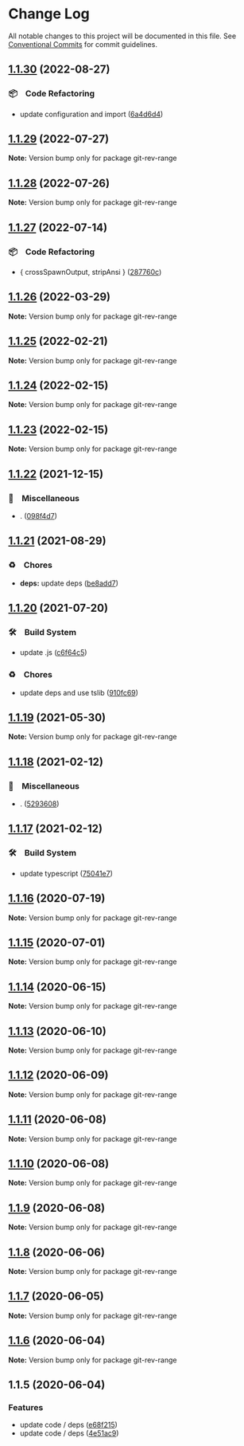 # Change Log

All notable changes to this project will be documented in this file.
See [Conventional Commits](https://conventionalcommits.org) for commit guidelines.

## [1.1.30](https://github.com/bluelovers/ws-git-lazy/compare/git-rev-range@1.1.29...git-rev-range@1.1.30) (2022-08-27)



### 📦　Code Refactoring

* update configuration and import ([6a4d6d4](https://github.com/bluelovers/ws-git-lazy/commit/6a4d6d418dcf351e88a44dcb252269781820309a))



## [1.1.29](https://github.com/bluelovers/ws-git-lazy/compare/git-rev-range@1.1.28...git-rev-range@1.1.29) (2022-07-27)

**Note:** Version bump only for package git-rev-range





## [1.1.28](https://github.com/bluelovers/ws-git-lazy/compare/git-rev-range@1.1.27...git-rev-range@1.1.28) (2022-07-26)

**Note:** Version bump only for package git-rev-range





## [1.1.27](https://github.com/bluelovers/ws-git-lazy/compare/git-rev-range@1.1.26...git-rev-range@1.1.27) (2022-07-14)


### 📦　Code Refactoring

* { crossSpawnOutput, stripAnsi } ([287760c](https://github.com/bluelovers/ws-git-lazy/commit/287760c0cc6a540a6d7e2d561afeb9ba5d737d8f))





## [1.1.26](https://github.com/bluelovers/ws-git-lazy/compare/git-rev-range@1.1.25...git-rev-range@1.1.26) (2022-03-29)

**Note:** Version bump only for package git-rev-range





## [1.1.25](https://github.com/bluelovers/ws-git-lazy/compare/git-rev-range@1.1.24...git-rev-range@1.1.25) (2022-02-21)

**Note:** Version bump only for package git-rev-range





## [1.1.24](https://github.com/bluelovers/ws-git-lazy/compare/git-rev-range@1.1.23...git-rev-range@1.1.24) (2022-02-15)

**Note:** Version bump only for package git-rev-range





## [1.1.23](https://github.com/bluelovers/ws-git-lazy/compare/git-rev-range@1.1.22...git-rev-range@1.1.23) (2022-02-15)

**Note:** Version bump only for package git-rev-range





## [1.1.22](https://github.com/bluelovers/ws-git-lazy/compare/git-rev-range@1.1.21...git-rev-range@1.1.22) (2021-12-15)


### 🔖　Miscellaneous

* . ([098f4d7](https://github.com/bluelovers/ws-git-lazy/commit/098f4d705517f0efeef7ef5e9a15c0a16038bb4b))





## [1.1.21](https://github.com/bluelovers/ws-git-lazy/compare/git-rev-range@1.1.20...git-rev-range@1.1.21) (2021-08-29)


### ♻️　Chores

* **deps:** update deps ([be8add7](https://github.com/bluelovers/ws-git-lazy/commit/be8add78b800730f5056f777b1a94dcf329801ea))





## [1.1.20](https://github.com/bluelovers/ws-git-lazy/compare/git-rev-range@1.1.19...git-rev-range@1.1.20) (2021-07-20)


### 🛠　Build System

* update .js ([c6f64c5](https://github.com/bluelovers/ws-git-lazy/commit/c6f64c52d8aafa63d2e4424bdc36192fe413733f))


### ♻️　Chores

* update deps and use tslib ([910fc69](https://github.com/bluelovers/ws-git-lazy/commit/910fc69537675a16bd0c27bf8d6878196eee51d6))





## [1.1.19](https://github.com/bluelovers/ws-git-lazy/compare/git-rev-range@1.1.18...git-rev-range@1.1.19) (2021-05-30)

**Note:** Version bump only for package git-rev-range





## [1.1.18](https://github.com/bluelovers/ws-git-lazy/compare/git-rev-range@1.1.17...git-rev-range@1.1.18) (2021-02-12)


### 🔖　Miscellaneous

* . ([5293608](https://github.com/bluelovers/ws-git-lazy/commit/529360849e1fb6e74278be035363614635572081))





## [1.1.17](https://github.com/bluelovers/ws-git-lazy/compare/git-rev-range@1.1.16...git-rev-range@1.1.17) (2021-02-12)


### 🛠　Build System

* update typescript ([75041e7](https://github.com/bluelovers/ws-git-lazy/commit/75041e75065a74f02f1d0dd61d72bd83544414cd))





## [1.1.16](https://github.com/bluelovers/ws-git-lazy/compare/git-rev-range@1.1.15...git-rev-range@1.1.16) (2020-07-19)

**Note:** Version bump only for package git-rev-range





## [1.1.15](https://github.com/bluelovers/ws-git-lazy/compare/git-rev-range@1.1.14...git-rev-range@1.1.15) (2020-07-01)

**Note:** Version bump only for package git-rev-range





## [1.1.14](https://github.com/bluelovers/ws-git-lazy/compare/git-rev-range@1.1.13...git-rev-range@1.1.14) (2020-06-15)

**Note:** Version bump only for package git-rev-range





## [1.1.13](https://github.com/bluelovers/ws-git-lazy/compare/git-rev-range@1.1.12...git-rev-range@1.1.13) (2020-06-10)

**Note:** Version bump only for package git-rev-range





## [1.1.12](https://github.com/bluelovers/ws-git-lazy/compare/git-rev-range@1.1.11...git-rev-range@1.1.12) (2020-06-09)

**Note:** Version bump only for package git-rev-range





## [1.1.11](https://github.com/bluelovers/ws-git-lazy/compare/git-rev-range@1.1.10...git-rev-range@1.1.11) (2020-06-08)

**Note:** Version bump only for package git-rev-range





## [1.1.10](https://github.com/bluelovers/ws-git-lazy/compare/git-rev-range@1.1.9...git-rev-range@1.1.10) (2020-06-08)

**Note:** Version bump only for package git-rev-range





## [1.1.9](https://github.com/bluelovers/ws-git-lazy/compare/git-rev-range@1.1.8...git-rev-range@1.1.9) (2020-06-08)

**Note:** Version bump only for package git-rev-range





## [1.1.8](https://github.com/bluelovers/ws-git-lazy/compare/git-rev-range@1.1.7...git-rev-range@1.1.8) (2020-06-06)

**Note:** Version bump only for package git-rev-range





## [1.1.7](https://github.com/bluelovers/ws-git-lazy/compare/git-rev-range@1.1.6...git-rev-range@1.1.7) (2020-06-05)

**Note:** Version bump only for package git-rev-range





## [1.1.6](https://github.com/bluelovers/ws-git-lazy/compare/git-rev-range@1.1.5...git-rev-range@1.1.6) (2020-06-04)

**Note:** Version bump only for package git-rev-range





## 1.1.5 (2020-06-04)


### Features

* update code / deps ([e68f215](https://github.com/bluelovers/ws-git-lazy/commit/e68f2152739a244f99da4d05c1ed27f283eccd37))
* update code / deps ([4e51ac9](https://github.com/bluelovers/ws-git-lazy/commit/4e51ac92473ecd9d855c0fdbe52530a1b9d4ca82))
